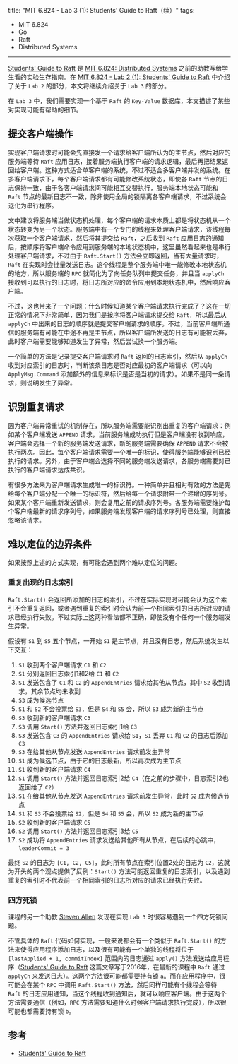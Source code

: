 title: "MIT 6.824 - Lab 3 (1): Students' Guide to Raft（续）"
tags:
- MIT 6.824
- Go
- Raft
- Distributed Systems
---

[Students' Guide to Raft](https://thesquareplanet.com/blog/students-guide-to-raft/) 是 [MIT 6.824: Distributed Systems](https://pdos.csail.mit.edu/6.824/) 之前的助教写给学生看的实验生存指南。在 [MIT 6.824 - Lab 2 (1): Students' Guide to Raft](/2022/05/06/mit-6.824-lab2-students-guide-to-raft/) 中介绍了关于 `Lab 2` 的部分，本文将继续介绍关于 `Lab 3` 的部分。

在 `Lab 3` 中，我们需要实现一个基于 `Raft` 的 `Key-Value` 数据库，本文描述了某些对实现可能有帮助的细节。

## 提交客户端操作
实现客户端请求时可能会先直接发一个请求给客户端所认为的主节点，然后对应的服务端等待 `Raft` 应用日志，接着服务端执行客户端的请求逻辑，最后再把结果返回给客户端。这种方式适合单客户端的系统，不过不适合多客户端并发的系统。在多客户端请求下，每个客户端请求都有可能修改系统状态，即使各 `Raft` 节点的日志保持一致，由于各客户端请求间可能相互交替执行，服务端本地状态可能和 `Raft` 节点的最新日志不一致，除非使用全局的锁隔离各客户端请求，不过系统会退化为串行程序。

文中建议将服务端当做状态机处理，每个客户端的请求本质上都是将状态机从一个状态转变为另一个状态。服务端中有一个专门的线程来处理客户端请求，该线程每次获取一个客户端请求，然后将其提交给 `Raft`，之后收到 `Raft` 应用日志的通知后，按顺序将客户端命令应用到服务端的本地状态机中，这里虽然看起来也是串行处理客户端请求，不过由于 `Raft.Start()` 方法会立即返回，当有大量请求时，`Raft` 在实现时会批量发送日志。这个线程是整个服务端中唯一能修改本地状态机的地方，所以服务端的 `RPC` 就简化为了向任务队列中提交任务，并且当 `applyCh` 接收到可以执行的日志时，将日志所对应的命令应用到本地状态机中，然后响应客户端。

不过，这也带来了一个问题：什么时候知道某个客户端请求执行完成了？这在一切正常的情况下非常简单，因为我们是按序将客户端请求提交给 `Raft`，所以最后从 `applyCh` 中出来的日志的顺序就是提交客户端请求的顺序。不过，当前客户端所通信的服务端有可能在中途不再是主节点，所以客户端所发送的日志有可能被丢弃，此时客户端需要能够知道发生了异常，然后尝试换一个服务端。

一个简单的方法是记录提交客户端请求时 `Raft` 返回的日志索引，然后从 `applyCh` 收到对应索引的日志时，判断该条日志是否对应最初的客户端请求（可以向 `ApplyMsg.Command` 添加额外的信息来标识是否是当初的请求）。如果不是同一条请求，则说明发生了异常。

## 识别重复请求
因为客户端异常重试的机制存在，所以服务端需要能识别出重复的客户端请求：例如某个客户端发送 `APPEND` 请求，当前服务端成功执行但是客户端没有收到响应，客户端会选择一个新的服务端发送请求，新的服务端需要确保 `APPEND` 请求不会被执行两次。因此，每个客户端请求需要一个唯一的标识，使得服务端能够识别已经执行的请求。另外，由于客户端会选择不同的服务端发送请求，各服务端需要对已执行的客户端请求达成共识。

有很多方法来为客户端请求生成唯一的标识符。一种简单并且相对有效的方法是先给每个客户端分配一个唯一的标识符，然后给每一个请求附带一个递增的序列号。如果某个客户端重新发送请求，则会复用之前的请求序列号。各服务端需要维护每个客户端最新的请求序列号，如果服务端发现客户端的请求序列号已处理，则直接忽略该请求。

## 难以定位的边界条件
如果按照上述的方式实现，有可能会遇到两个难以定位的问题。

### 重复出现的日志索引
`Raft.Start()` 会返回所添加的日志的索引，不过在实际实现时可能会认为这个索引不会重复返回，或者遇到重复的索引时会认为前一个相同索引的日志所对应的请求已经执行失败。不过实际上这两种看法都不正确，即使没有个任何一个服务端发生异常。

假设有 `S1` 到 `S5` 五个节点，一开始 `S1` 是主节点，并且没有日志，然后系统发生以下交互：

1. `S1` 收到两个客户端请求 `C1` 和 `C2`
2. `S1` 分别返回日志索引1和2给 `C1` 和 `C2`
3. `S1` 发送包含了 `C1` 和 `C2` 的 `AppendEntries` 请求给其他从节点，其中 `S2` 收到请求，其余节点均未收到
4. `S3` 成为候选节点
5. `S1` 和 `S2` 不会投票给 `S3`，但是 `S4` 和 `S5` 会，所以 `S3` 成为新的主节点
6. `S3` 收到新的客户端请求 `C3`
7. `S3` 调用 `Start()` 方法并返回日志索引1给 `C3`
8. `S3` 发送包含 `C3` 的 `AppendEntries` 请求给 `S1`，`S1` 丢弃 `C1` 和 `C2` 的日志后添加 `C3`
9. `S3` 在给其他从节点发送 `AppendEntries` 请求前发生异常
10. `S1` 成为候选节点，由于它的日志最新，所以再次成为主节点
11. `S1` 收到新的客户端请求 `C4`
12. `S1` 调用 `Start()` 方法并返回日志索引2给 `C4`（在之前的步骤中，日志索引2也返回给了 `C2`）
13. `S1` 在给其他从节点发送 `AppendEntries` 请求前发生异常，此时 `S2` 成为候选节点
14. `S1` 和 `S3` 不会投票给 `S2`，但是 `S4` 和 `S5` 会，所以 `S2` 成为新的主节点
15. `S2` 收到新的客户端请求 `C5`
16. `S2` 调用 `Start()` 方法并返回日志索引3给 `C5`
17. `S2` 成功将 `AppendEntries` 请求发送给其他所有从节点，在后续的心跳中，`leaderCommit = 3`

最终 `S2` 的日志为 `[C1, C2, C5]`，此时所有节点在索引位置2处的日志为 `C2`，这就为开头的两个观点提供了反例：`Start()` 方法可能返回重复的日志索引，以及遇到重复的索引时不代表前一个相同索引的日志所对应的请求已经执行失败。

### 四方死锁
课程的另一个助教 [Steven Allen](https://stebalien.com/) 发现在实现 `Lab 3` 时很容易遇到一个四方死锁问题。

不管具体的 `Raft` 代码如何实现，一般来说都会有一个类似于 `Raft.Start()` 的方法来使得应用程序添加日志，以及很有可能有一个单独的线程将位于 `[lastApplied + 1, commitIndex]` 范围内的日志通过 `apply()` 方法发送给应用程序（[Students' Guide to Raft](https://thesquareplanet.com/blog/students-guide-to-raft/) 这篇文章写于2016年，在最新的课程中 `Raft` 通过 `applyCh` 来发送日志）。这两个方法很可能都需要持有锁 `a`。而在应用程序中，很可能会在某个 `RPC` 中调用 `Raft.Start()` 方法，然后同样可能有个线程会等待 `Raft` 的日志应用通知，当这个线程收到通知后，就可以响应客户端。由于这两个方法需要通信（例如，`RPC` 方法需要知道什么时候客户端请求执行完成），所以很可能也都需要持有锁 `b`。

## 参考

* [Students' Guide to Raft](https://thesquareplanet.com/blog/students-guide-to-raft/)